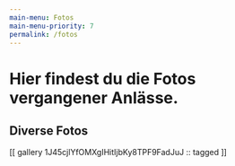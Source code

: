 ```yaml
---
main-menu: Fotos
main-menu-priority: 7
permalink: /fotos
---
```


# Hier findest du die Fotos vergangener Anlässe.

## Diverse Fotos
[[ gallery 1J45cjlYfOMXgIHitIjbKy8TPF9FadJuJ :: tagged ]]
